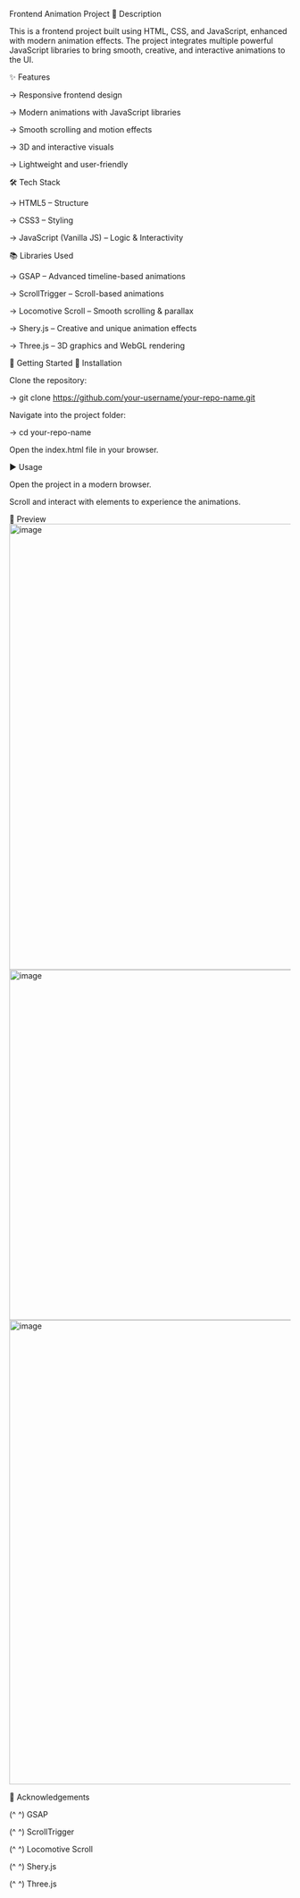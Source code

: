 Frontend Animation Project
📖 Description

 This is a frontend project built using HTML, CSS, and JavaScript, enhanced with modern animation effects. The project integrates multiple powerful JavaScript libraries to bring smooth, creative, and interactive   animations to the UI.

✨ Features

  -> Responsive frontend design

  -> Modern animations with JavaScript libraries

  -> Smooth scrolling and motion effects

  -> 3D and interactive visuals

  -> Lightweight and user-friendly

🛠️ Tech Stack

  -> HTML5 – Structure

  -> CSS3 – Styling

  -> JavaScript (Vanilla JS) – Logic & Interactivity

📚 Libraries Used

  -> GSAP – Advanced timeline-based animations

  -> ScrollTrigger – Scroll-based animations

  -> Locomotive Scroll – Smooth scrolling & parallax

  -> Shery.js – Creative and unique animation effects

  -> Three.js – 3D graphics and WebGL rendering

🚀 Getting Started
  🔧 Installation


  Clone the repository:

  -> git clone https://github.com/your-username/your-repo-name.git


  Navigate into the project folder:

  -> cd your-repo-name


  Open the index.html file in your browser.

▶️ Usage

  Open the project in a modern browser.

  Scroll and interact with elements to experience the animations.

 📸 Preview
  <img width="1810" height="797" alt="image" src="https://github.com/user-attachments/assets/e25632c4-28a3-4813-b6e2-2d4c1d32d4ca" />
  <img width="1237" height="626" alt="image" src="https://github.com/user-attachments/assets/51227a59-0034-4200-875d-511bf07c44cd" />
  <img width="1776" height="830" alt="image" src="https://github.com/user-attachments/assets/968bb98f-cec0-48a4-bf08-8ee662d39987" />





🙌 Acknowledgements

 (^ ^) GSAP

 (^ ^) ScrollTrigger

 (^ ^) Locomotive Scroll

 (^ ^) Shery.js

 (^ ^) Three.js
